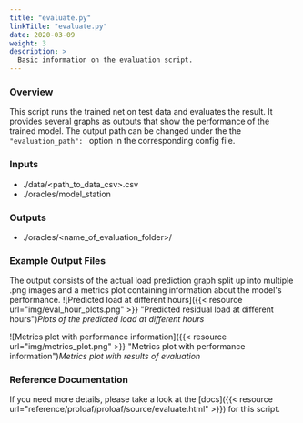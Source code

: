 ```yaml
---
title: "evaluate.py"
linkTitle: "evaluate.py"
date: 2020-03-09
weight: 3
description: >
  Basic information on the evaluation script.
---
```

### Overview
This script runs the trained net on test data and evaluates the result. It provides several graphs as outputs that show the performance of the trained model.
The output path can be changed under the the `"evaluation_path": ` option in the corresponding config file.

### Inputs
* ./data/<path_to_data_csv>.csv
* ./oracles/model_station

### Outputs
* ./oracles/<name_of_evaluation_folder>/

### Example Output Files
The output consists of the actual load prediction graph split up into multiple .png images and a metrics plot containing information about the model's performance.
![Predicted load at different hours]({{< resource url="img/eval_hour_plots.png" >}} "Predicted residual load at different hours")*Plots of the predicted load at different hours*

![Metrics plot with performance information]({{< resource url="img/metrics_plot.png" >}} "Metrics plot with performance information")*Metrics plot with results of evaluation*


### Reference Documentation
If you need more details, please take a look at the [docs]({{< resource url="reference/proloaf/proloaf/source/evaluate.html" >}}) for 
this script.